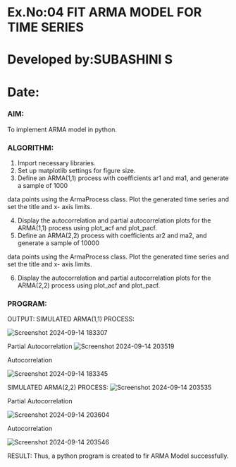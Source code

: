# Ex.No:04   FIT ARMA MODEL FOR TIME SERIES
# Developed by:SUBASHINI S
# Date: 



### AIM:
To implement ARMA model in python.
### ALGORITHM:
1. Import necessary libraries.
2. Set up matplotlib settings for figure size.
3. Define an ARMA(1,1) process with coefficients ar1 and ma1, and generate a sample of 1000

data points using the ArmaProcess class. Plot the generated time series and set the title and x-
axis limits.

4. Display the autocorrelation and partial autocorrelation plots for the ARMA(1,1) process using
plot_acf and plot_pacf.
5. Define an ARMA(2,2) process with coefficients ar2 and ma2, and generate a sample of 10000

data points using the ArmaProcess class. Plot the generated time series and set the title and x-
axis limits.

6. Display the autocorrelation and partial autocorrelation plots for the ARMA(2,2) process using
plot_acf and plot_pacf.
### PROGRAM:

OUTPUT:
SIMULATED ARMA(1,1) PROCESS:

![Screenshot 2024-09-14 183307](https://github.com/user-attachments/assets/2884638b-f045-4eaf-b3e6-b6608ef48abb)


Partial Autocorrelation
![Screenshot 2024-09-14 203519](https://github.com/user-attachments/assets/276f6a42-80d0-4151-bb8b-e61b9fa53254)

Autocorrelation

![Screenshot 2024-09-14 183345](https://github.com/user-attachments/assets/2aad890d-8b3d-4299-b241-630fc8be649e)


SIMULATED ARMA(2,2) PROCESS:
![Screenshot 2024-09-14 203535](https://github.com/user-attachments/assets/bd61136b-7a09-4a67-bf7b-ad32142b8c16)


Partial Autocorrelation

![Screenshot 2024-09-14 203604](https://github.com/user-attachments/assets/505b4c2d-493e-495b-a184-c11806eaf4c7)


Autocorrelation

![Screenshot 2024-09-14 203546](https://github.com/user-attachments/assets/df89ce21-851e-4cc9-8f47-facde5aa6414)

RESULT:
Thus, a python program is created to fir ARMA Model successfully.
